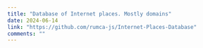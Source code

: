 ```yaml
---
title: "Database of Internet places. Mostly domains"
date: 2024-06-14
link: "https://github.com/rumca-js/Internet-Places-Database"
comments: ""
---
```


